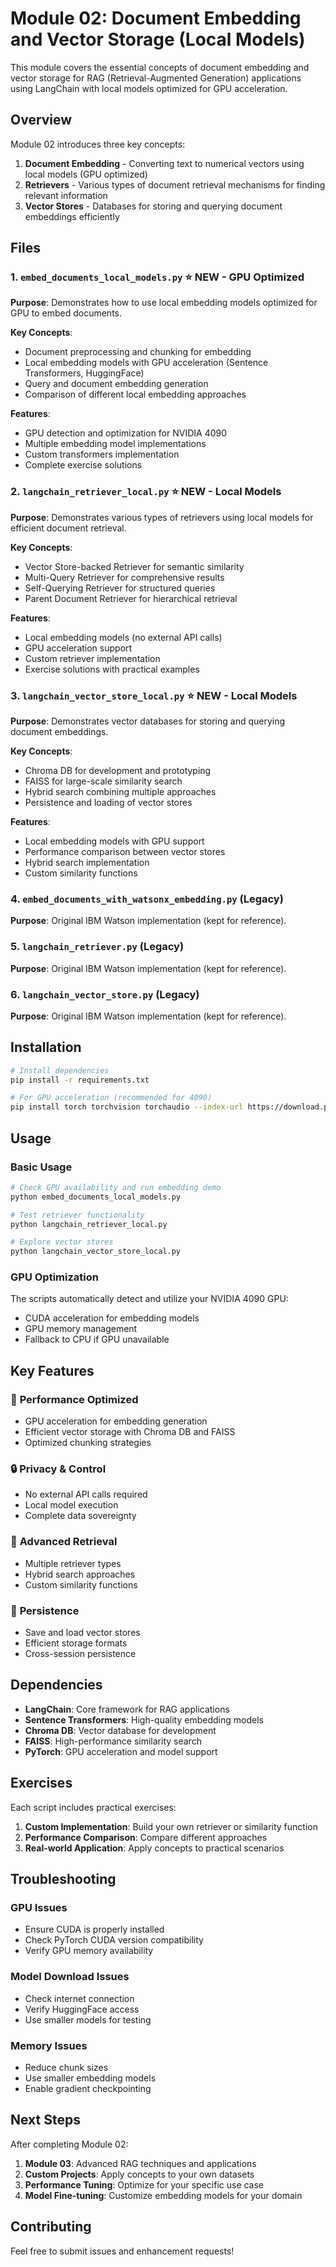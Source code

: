 # Module 02: Document Embedding and Vector Storage (Local Models)

This module covers the essential concepts of document embedding and vector storage for RAG (Retrieval-Augmented Generation) applications using LangChain with local models optimized for GPU acceleration.

## Overview

Module 02 introduces three key concepts:
1. **Document Embedding** - Converting text to numerical vectors using local models (GPU optimized)
2. **Retrievers** - Various types of document retrieval mechanisms for finding relevant information
3. **Vector Stores** - Databases for storing and querying document embeddings efficiently

## Files

### 1. `embed_documents_local_models.py` ⭐ **NEW - GPU Optimized**
**Purpose**: Demonstrates how to use local embedding models optimized for GPU to embed documents.

**Key Concepts**:
- Document preprocessing and chunking for embedding
- Local embedding models with GPU acceleration (Sentence Transformers, HuggingFace)
- Query and document embedding generation
- Comparison of different local embedding approaches

**Features**:
- GPU detection and optimization for NVIDIA 4090
- Multiple embedding model implementations
- Custom transformers implementation
- Complete exercise solutions

### 2. `langchain_retriever_local.py` ⭐ **NEW - Local Models**
**Purpose**: Demonstrates various types of retrievers using local models for efficient document retrieval.

**Key Concepts**:
- Vector Store-backed Retriever for semantic similarity
- Multi-Query Retriever for comprehensive results
- Self-Querying Retriever for structured queries
- Parent Document Retriever for hierarchical retrieval

**Features**:
- Local embedding models (no external API calls)
- GPU acceleration support
- Custom retriever implementation
- Exercise solutions with practical examples

### 3. `langchain_vector_store_local.py` ⭐ **NEW - Local Models**
**Purpose**: Demonstrates vector databases for storing and querying document embeddings.

**Key Concepts**:
- Chroma DB for development and prototyping
- FAISS for large-scale similarity search
- Hybrid search combining multiple approaches
- Persistence and loading of vector stores

**Features**:
- Local embedding models with GPU support
- Performance comparison between vector stores
- Hybrid search implementation
- Custom similarity functions

### 4. `embed_documents_with_watsonx_embedding.py` (Legacy)
**Purpose**: Original IBM Watson implementation (kept for reference).

### 5. `langchain_retriever.py` (Legacy)
**Purpose**: Original IBM Watson implementation (kept for reference).

### 6. `langchain_vector_store.py` (Legacy)
**Purpose**: Original IBM Watson implementation (kept for reference).

## Installation

```bash
# Install dependencies
pip install -r requirements.txt

# For GPU acceleration (recommended for 4090)
pip install torch torchvision torchaudio --index-url https://download.pytorch.org/whl/cu121
```

## Usage

### Basic Usage

```bash
# Check GPU availability and run embedding demo
python embed_documents_local_models.py

# Test retriever functionality
python langchain_retriever_local.py

# Explore vector stores
python langchain_vector_store_local.py
```

### GPU Optimization

The scripts automatically detect and utilize your NVIDIA 4090 GPU:
- CUDA acceleration for embedding models
- GPU memory management
- Fallback to CPU if GPU unavailable

## Key Features

### 🚀 **Performance Optimized**
- GPU acceleration for embedding generation
- Efficient vector storage with Chroma DB and FAISS
- Optimized chunking strategies

### 🔒 **Privacy & Control**
- No external API calls required
- Local model execution
- Complete data sovereignty

### 🧠 **Advanced Retrieval**
- Multiple retriever types
- Hybrid search approaches
- Custom similarity functions

### 💾 **Persistence**
- Save and load vector stores
- Efficient storage formats
- Cross-session persistence

## Dependencies

- **LangChain**: Core framework for RAG applications
- **Sentence Transformers**: High-quality embedding models
- **Chroma DB**: Vector database for development
- **FAISS**: High-performance similarity search
- **PyTorch**: GPU acceleration and model support

## Exercises

Each script includes practical exercises:
1. **Custom Implementation**: Build your own retriever or similarity function
2. **Performance Comparison**: Compare different approaches
3. **Real-world Application**: Apply concepts to practical scenarios

## Troubleshooting

### GPU Issues
- Ensure CUDA is properly installed
- Check PyTorch CUDA version compatibility
- Verify GPU memory availability

### Model Download Issues
- Check internet connection
- Verify HuggingFace access
- Use smaller models for testing

### Memory Issues
- Reduce chunk sizes
- Use smaller embedding models
- Enable gradient checkpointing

## Next Steps

After completing Module 02:
1. **Module 03**: Advanced RAG techniques and applications
2. **Custom Projects**: Apply concepts to your own datasets
3. **Performance Tuning**: Optimize for your specific use case
4. **Model Fine-tuning**: Customize embedding models for your domain

## Contributing

Feel free to submit issues and enhancement requests!
